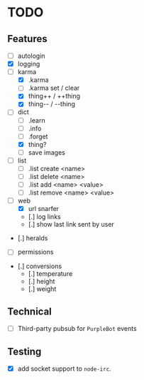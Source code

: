 # TODO

## Features

- [ ] autologin
- [x] logging
- [ ] karma
  - [x] .karma
  - [ ] .karma set / clear
  - [x] thing++ / ++thing
  - [x] thing-- / --thing
- [ ] dict
  - [ ] .learn
  - [ ] .info
  - [ ] .forget
  - [x] thing?
  - [ ] save images
- [ ] list
  - [ ] .list create \<name\>
  - [ ] .list delete \<name\>
  - [ ] .list add \<name\> \<value\>
  - [ ] .list remove \<name\> \<value\>
- [ ] web
  - [x] url snarfer
  - [.] log links
  - [.] show last link sent by user
- [.] heralds
- [ ] permissions
- [.] conversions
  - [.] temperature
  - [.] height
  - [.] weight

## Technical

- [ ] Third-party pubsub for `PurpleBot` events

## Testing

- [x] add socket support to `node-irc`.

